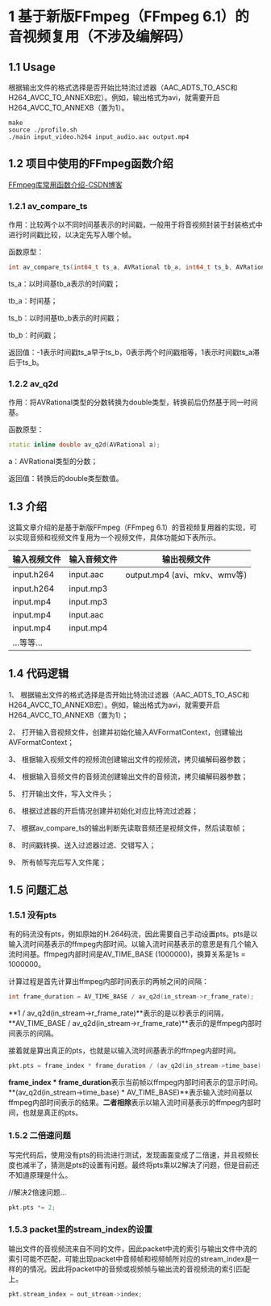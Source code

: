 # 1 基于新版FFmpeg（FFmpeg 6.1）的音视频复用（不涉及编解码）

## 1.1 Usage

根据输出文件的格式选择是否开始比特流过滤器（AAC_ADTS_TO_ASC和H264_AVCC_TO_ANNEXB宏）。例如，输出格式为avi，就需要开启H264_AVCC_TO_ANNEXB（置为1）。

```shell
make
source ./profile.sh
./main input_video.h264 input_audio.aac output.mp4
```

## 1.2 项目中使用的FFmpeg函数介绍

[FFmpeg库常用函数介绍-CSDN博客](https://blog.csdn.net/m0_51496461/article/details/135315126?spm=1001.2014.3001.5502)

### 1.2.1 av_compare_ts

作用：比较两个以不同时间基表示的时间戳，一般用于将音视频封装于封装格式中进行时间戳比较，以决定先写入哪个帧。

函数原型：

```c++
int av_compare_ts(int64_t ts_a, AVRational tb_a, int64_t ts_b, AVRational tb_b);
```

ts_a：以时间基tb_a表示的时间戳；

tb_a：时间基；

ts_b：以时间基tb_b表示的时间戳；

tb_b：时间戳；

返回值：-1表示时间戳ts_a早于ts_b，0表示两个时间戳相等，1表示时间戳ts_a滞后于ts_b。

### 1.2.2 av_q2d

作用：将AVRational类型的分数转换为double类型，转换前后仍然基于同一时间基。

函数原型：

```c++
static inline double av_q2d(AVRational a);
```

a：AVRational类型的分数；

返回值：转换后的double类型数值。

## 1.3 介绍

这篇文章介绍的是基于新版FFmpeg（FFmpeg 6.1）的音视频复用器的实现，可以实现音频和视频文件复用为一个视频文件，具体功能如下表所示。

| **输入视频文件** | **输入音频文件** | **输出视频文件**             |
| ---------------- | ---------------- | ---------------------------- |
| input.h264       | input.aac        | output.mp4 (avi、mkv、wmv等) |
| input.h264       | input.mp3        |                              |
| input.mp4        | input.mp3        |                              |
| input.mp4        | input.aac        |                              |
| input.mp4        | input.mp4        |                              |
| …等等…           |                  |                              |

## 1.4 代码逻辑

1、 根据输出文件的格式选择是否开始比特流过滤器（AAC_ADTS_TO_ASC和H264_AVCC_TO_ANNEXB宏）。例如，输出格式为avi，就需要开启H264_AVCC_TO_ANNEXB（置为1）；

2、 打开输入音视频文件，创建并初始化输入AVFormatContext，创建输出AVFormatContext；

3、 根据输入视频文件的视频流创建输出文件的视频流，拷贝编解码器参数；

4、 根据输入音频文件的音频流创建输出文件的音频流，拷贝编解码器参数；

5、 打开输出文件，写入文件头；

6、 根据过滤器的开启情况创建并初始化对应比特流过滤器；

7、 根据av_compare_ts的输出判断先读取音频还是视频文件，然后读取帧；

8、 时间戳转换、送入过滤器过滤、交错写入；

9、 所有帧写完后写入文件尾；

## 1.5 问题汇总

### 1.5.1 没有pts

有的码流没有pts，例如原始的H.264码流，因此需要自己手动设置pts。pts是以输入流时间基表示的ffmpeg内部时间。以输入流时间基表示的意思是有几个输入流时间基。ffmpeg内部时间是AV_TIME_BASE (1000000)，换算关系是1s = 1000000。

计算过程是首先计算出ffmpeg内部时间表示的两帧之间的间隔：

```c++
int frame_duration = AV_TIME_BASE / av_q2d(in_stream->r_frame_rate);
```

**1 / av_q2d(in_stream->r_frame_rate)**表示的是以秒表示的间隔，**AV_TIME_BASE / av_q2d(in_stream->r_frame_rate)**表示的是ffmpeg内部时间表示的间隔。

接着就是算出真正的pts，也就是以输入流时间基表示的ffmpeg内部时间。

```c++
pkt.pts = frame_index * frame_duration / (av_q2d(in_stream->time_base) * AV_TIME_BASE);
```

**frame_index \* frame_duration**表示当前帧以ffmpeg内部时间表示的显示时间。**(av_q2d(in_stream->time_base) \* AV_TIME_BASE)**表示输入流时间基以ffmpeg内部时间表示的结果。**二者相除**表示以输入流时间基表示的ffmpeg内部时间，也就是真正的pts。

### 1.5.2 二倍速问题

写完代码后，使用没有pts的码流进行测试，发现画面变成了二倍速，并且视频长度也减半了，猜测是pts的设置有问题。最终将pts乘以2解决了问题，但是目前还不知道原理是什么。

//解决2倍速问题...

```c++
pkt.pts *= 2;
```

### 1.5.3 packet里的stream_index的设置

输出文件的音视频流来自不同的文件，因此packet中流的索引与输出文件中流的索引可能不匹配，可能出现packet中音频帧和视频帧所对应的stream_index是一样的的情况。因此将packet中的音频或视频帧与输出流的音视频流的索引匹配上。

```c++
pkt.stream_index = out_stream->index;
```